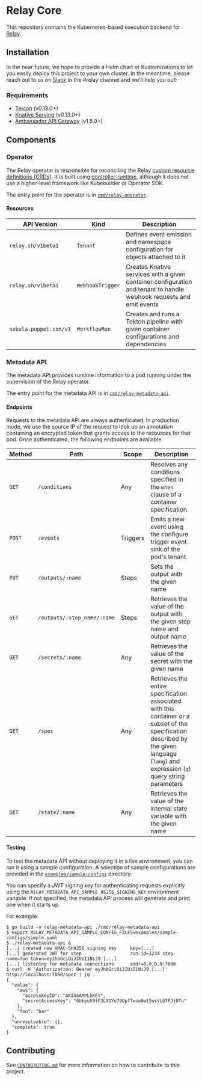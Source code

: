 # Relay Core

This repository contains the Kubernetes-based execution backend for
[Relay](https://relay.sh).

## Installation

In the near future, we hope to provide a Helm chart or Kustomizations to let you
easily deploy this project to your own cluster. In the meantime, please reach
out to us on [Slack](https://slack.puppet.com/) in the #relay channel and we'll
help you out!

### Requirements

* [Tekton](https://tekton.dev/) (v0.13.0+)
* [Knative Serving](https://knative.dev/) (v0.13.0+)
* [Ambassador API Gateway](https://www.getambassador.io/docs/latest/topics/install/install-ambassador-oss/) (v1.5.0+)

## Components

### Operator

The Relay operator is responsible for reconciling the Relay [custom resource
definitions
(CRDs)](https://kubernetes.io/docs/concepts/extend-kubernetes/api-extension/custom-resources/).
It is built using
[controller-runtime](https://github.com/kubernetes-sigs/controller-runtime/),
although it does not use a higher-level framework like Kubebuilder or Operator
SDK.

The entry point for the operator is in
[`cmd/relay-operator`](cmd/relay-operator).

#### Resources

| API Version | Kind | Description |
|-------------|------|-------------|
| `relay.sh/v1beta1` | `Tenant` | Defines event emission and namespace configuration for objects attached to it |
| `relay.sh/v1beta1` | `WebhookTrigger` | Creates Knative services with a given container configuration and tenant to handle webhook requests and emit events |
| `nebula.puppet.com/v1` | `WorkflowRun` | Creates and runs a Tekton pipeline with given container configurations and dependencies |

### Metadata API

The metadata API provides runtime information to a pod running under the
supervision of the Relay operator.

The entry point for the metadata API is in
[`cmd/relay-metadata-api`](cmd/relay-metadata-api).

#### Endpoints

Requests to the metadata API are always authenticated. In production mode, we
use the source IP of the request to look up an annotation containing an
encrypted token that grants access to the resources for that pod. Once
authenticated, the following endpoints are available:

| Method | Path | Scope | Description |
|--------|------|-------|-------------|
| `GET` | `/conditions` | Any | Resolves any conditions specified in the `when` clause of a container specification |
| `POST` | `/events` | Triggers | Emits a new event using the configure trigger event sink of the pod's tenant |
| `PUT` | `/outputs/:name` | Steps | Sets the output with the given name |
| `GET` | `/outputs/:step_name/:name` | Steps | Retrieves the value of the output with the given step name and output name |
| `GET` | `/secrets/:name` | Any | Retrieves the value of the secret with the given name |
| `GET` | `/spec` | Any | Retrieves the entire specification associated with this container or a subset of the specification described by the given language (`lang`) and expression (`q`) query string parameters |
| `GET` | `/state/:name` | Any | Retrieves the value of the internal state variable with the given name |

#### Testing

To test the metadata API without deploying it in a live environment, you can run
it using a sample configuration. A selection of sample configurations are
provided in the [`examples/sample-configs`](examples/sample-configs) directory.

You can specify a JWT signing key for authenticating requests explicitly using
the `RELAY_METADATA_API_SAMPLE_HS256_SIGNING_KEY` environment variable. If not
specified, the metadata API process will generate and print one when it starts
up.

For example:

```console
$ go build -o relay-metadata-api ./cmd/relay-metadata-api
$ export RELAY_METADATA_API_SAMPLE_CONFIG_FILES=examples/sample-configs/simple.yaml
$ ./relay-metadata-api &
[...] created new HMAC-SHA256 signing key     key=[...]
[...] generated JWT for step                  run-id=1234 step-name=foo token=eyJhbGciOiJIUzI1NiJ9.[...]
[...] listening for metadata connections      addr=0.0.0.0:7000
$ curl -H 'Authorization: Bearer eyJhbGciOiJIUzI1NiJ9.[...]' http://localhost:7000/spec | jq .
{
  "value": {
    "aws": {
      "accessKeyID": "AKIASAMPLEKEY",
      "secretAccessKey": "6bkpuV9fF3LX1Yo79OpfTwsw8wt5wsVLGTPJjDTu"
    },
    "foo": "bar"
  },
  "unresolvable": {},
  "complete": true
}
```

## Contributing

See [`CONTRIBUTING.md`](CONTRIBUTING.md) for more information on how to
contribute to this project.
